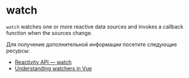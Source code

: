 # watch

`watch` watches one or more reactive data sources and invokes a callback function when the sources change.

Для получения дополнительной информации посетите следующие ресурсы:

- [Reactivity API — watch](https://vuejs.org/api/reactivity-core.html#watch)
- [Understanding watchers in Vue](https://blog.logrocket.com/understanding-watchers-vue/)
